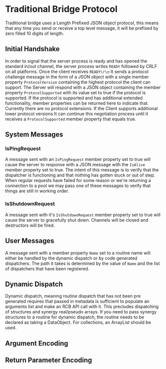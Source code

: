 # Traditional Bridge Protocol

Traditional bridge uses a Length Prefixed JSON object protocol, this means that any time you send or receive a top level message, it will be prefixed by zero filled 10 digits of length. 

## Initial Handshake
In order to signal that the server process is ready and has opened the standard in/out channel, the server process writes `READY` followed by CRLF on all platforms. Once the client receives `READY\r\n` It sends a protocol challenge message in the form of a JSON object with a single member property `ProtocolVersion` containing the highest protocol the client can support. The Server will respond with a JSON object containing the member property `ProtocolSupported` with its value set to true if the protocol is supported. If the protocol is supported and has additional extended functionality, member properties can be returned here to indicate that. Currently there are no protocol extensions. If the Client supports additional lower protocol versions It can continue this negotiation process until it receives a `ProtocolSupported` member property that equals true.

## System Messages
### IsPingRequest
A message sent with an `IsPingRequest` member property set to true will cause the server to response with a JSON message with the `IsAlive` member property set to true. The intent of this message is to verify that the dispatcher is functioning and that nothing has gotten stuck or out of step. When regular requests have failed for some reason or we're returning a connection to a pool we may pass one of these messages to verify that things are still in working order.
### IsShutdownRequest
A message sent with it's `IsShutdownRequest` member property set to true will cause the server to gracefully shut down. Channels will be closed and destructors will be fired.

## User Messages
A message sent with a member property `Name` set to a routine name will either be handled by the dynamic dispatch or by code generated dispatchers. The path it takes is determined by the value of `Name` and the list of dispatchers that have been registered. 

## Dynamic Dispatch
Dynamic dispatch, meaning routine dispatch that has not been pre generated requires that passed in metadata is sufficient to populate an arguments list and make an RCB API call with it. This precludes dispatching of structures and synergy real/pseudo arrays. If you need to pass synergy structures to a routine for dynamic dispatch, the routine needs to be declared as taking a DataObject. For collections, an ArrayList should be used.

## Argument Encoding

## Return Parameter Encoding
